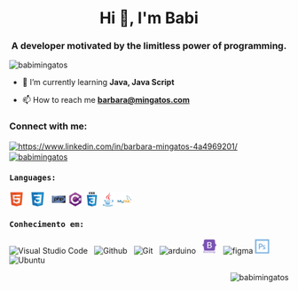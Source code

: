 <h1 align="center">Hi 👋, I'm Babi </h1>
<h3 align="center">A developer motivated by the limitless power of programming.</h3>
<p align="left"> <img src="https://komarev.com/ghpvc/?username=babimingatos&label=Profile%20views&color=0e75b6&style=flat" alt="babimingatos" /> </p>

- 🌱 I’m currently learning **Java, Java Script**

- 📫 How to reach me **barbara@mingatos.com**

<h3 align="left">Connect with me:</h3>
<p align="left">
<a href="https://linkedin.com/in/barbara-mingatos-4a4969201/" target="blank"><img align="center" src="https://raw.githubusercontent.com/rahuldkjain/github-profile-readme-generator/master/src/images/icons/Social/linked-in-alt.svg" alt="https://www.linkedin.com/in/barbara-mingatos-4a4969201/" height="30" width="40" /></a>
<a href="https://instagram.com/babimingatos" target="blank"><img align="center" src="https://raw.githubusercontent.com/rahuldkjain/github-profile-readme-generator/master/src/images/icons/Social/instagram.svg" alt="babimingatos" height="30" width="40" /></a>
</p>

####  <kbd>Languages:</kbd><br>
<img height="26" title="HTML" alt="HTML" src="https://raw.githubusercontent.com/devicons/devicon/master/icons/html5/html5-original.svg"> &nbsp;
<img height="26" title="CSS" alt="CSS" src="https://raw.githubusercontent.com/devicons/devicon/master/icons/css3/css3-original.svg"> &nbsp;
<img height="26" src="https://raw.githubusercontent.com/devicons/devicon/master/icons/php/php-original.svg" alt="php" > 
<img src="https://raw.githubusercontent.com/devicons/devicon/master/icons/csharp/csharp-original.svg" alt="csharp" height="26"> 
<img src="https://raw.githubusercontent.com/devicons/devicon/master/icons/css3/css3-original-wordmark.svg" alt="css3" height="26"/> 
<img src="https://raw.githubusercontent.com/devicons/devicon/master/icons/java/java-original.svg" alt="java" height="26"/> </a>
<img src="https://raw.githubusercontent.com/devicons/devicon/master/icons/mysql/mysql-original-wordmark.svg" alt="mysql" height="26"/> 

#### <kbd>Conhecimento em: </kbd><br>
<img height="26" title="Visual Studio Code" alt="Visual Studio Code" src="https://cdn.jsdelivr.net/gh/devicons/devicon/icons/vscode/vscode-original.svg"> &nbsp;
<img height="26" title="Github" alt="Github" src="https://cdn.jsdelivr.net/gh/devicons/devicon/icons/github/github-original.svg"> &nbsp;
<img height="26" title="Git" alt="Git" src="https://cdn.jsdelivr.net/gh/devicons/devicon/icons/git/git-original.svg"> &nbsp;
<img height="26" src="https://cdn.worldvectorlogo.com/logos/arduino-1.svg" alt="arduino">  &nbsp;
<img src="https://raw.githubusercontent.com/devicons/devicon/master/icons/bootstrap/bootstrap-plain-wordmark.svg" alt="bootstrap" height="26">  &nbsp;
<img src="https://www.vectorlogo.zone/logos/figma/figma-icon.svg" alt="figma" height="26">
<img src="https://raw.githubusercontent.com/devicons/devicon/master/icons/photoshop/photoshop-line.svg" alt="photoshop" height="26">  &nbsp;
<img src="https://user-images.githubusercontent.com/72284498/185923979-8424e11f-42c4-4e44-9bd6-d69116b3fd14.png" alt="Ubuntu" height="26">
<p align="right">
<img src="https://github-readme-stats.vercel.app/api/top-langs?username=babimingatos&show_icons=true&locale=en&layout=compact" alt="babimingatos" />
</p>

